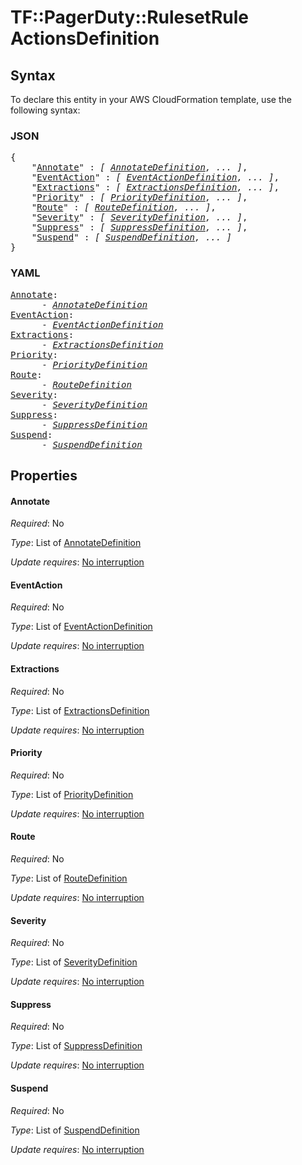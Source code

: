 # TF::PagerDuty::RulesetRule ActionsDefinition

## Syntax

To declare this entity in your AWS CloudFormation template, use the following syntax:

### JSON

<pre>
{
    "<a href="#annotate" title="Annotate">Annotate</a>" : <i>[ <a href="annotatedefinition.md">AnnotateDefinition</a>, ... ]</i>,
    "<a href="#eventaction" title="EventAction">EventAction</a>" : <i>[ <a href="eventactiondefinition.md">EventActionDefinition</a>, ... ]</i>,
    "<a href="#extractions" title="Extractions">Extractions</a>" : <i>[ <a href="extractionsdefinition.md">ExtractionsDefinition</a>, ... ]</i>,
    "<a href="#priority" title="Priority">Priority</a>" : <i>[ <a href="prioritydefinition.md">PriorityDefinition</a>, ... ]</i>,
    "<a href="#route" title="Route">Route</a>" : <i>[ <a href="routedefinition.md">RouteDefinition</a>, ... ]</i>,
    "<a href="#severity" title="Severity">Severity</a>" : <i>[ <a href="severitydefinition.md">SeverityDefinition</a>, ... ]</i>,
    "<a href="#suppress" title="Suppress">Suppress</a>" : <i>[ <a href="suppressdefinition.md">SuppressDefinition</a>, ... ]</i>,
    "<a href="#suspend" title="Suspend">Suspend</a>" : <i>[ <a href="suspenddefinition.md">SuspendDefinition</a>, ... ]</i>
}
</pre>

### YAML

<pre>
<a href="#annotate" title="Annotate">Annotate</a>: <i>
      - <a href="annotatedefinition.md">AnnotateDefinition</a></i>
<a href="#eventaction" title="EventAction">EventAction</a>: <i>
      - <a href="eventactiondefinition.md">EventActionDefinition</a></i>
<a href="#extractions" title="Extractions">Extractions</a>: <i>
      - <a href="extractionsdefinition.md">ExtractionsDefinition</a></i>
<a href="#priority" title="Priority">Priority</a>: <i>
      - <a href="prioritydefinition.md">PriorityDefinition</a></i>
<a href="#route" title="Route">Route</a>: <i>
      - <a href="routedefinition.md">RouteDefinition</a></i>
<a href="#severity" title="Severity">Severity</a>: <i>
      - <a href="severitydefinition.md">SeverityDefinition</a></i>
<a href="#suppress" title="Suppress">Suppress</a>: <i>
      - <a href="suppressdefinition.md">SuppressDefinition</a></i>
<a href="#suspend" title="Suspend">Suspend</a>: <i>
      - <a href="suspenddefinition.md">SuspendDefinition</a></i>
</pre>

## Properties

#### Annotate

_Required_: No

_Type_: List of <a href="annotatedefinition.md">AnnotateDefinition</a>

_Update requires_: [No interruption](https://docs.aws.amazon.com/AWSCloudFormation/latest/UserGuide/using-cfn-updating-stacks-update-behaviors.html#update-no-interrupt)

#### EventAction

_Required_: No

_Type_: List of <a href="eventactiondefinition.md">EventActionDefinition</a>

_Update requires_: [No interruption](https://docs.aws.amazon.com/AWSCloudFormation/latest/UserGuide/using-cfn-updating-stacks-update-behaviors.html#update-no-interrupt)

#### Extractions

_Required_: No

_Type_: List of <a href="extractionsdefinition.md">ExtractionsDefinition</a>

_Update requires_: [No interruption](https://docs.aws.amazon.com/AWSCloudFormation/latest/UserGuide/using-cfn-updating-stacks-update-behaviors.html#update-no-interrupt)

#### Priority

_Required_: No

_Type_: List of <a href="prioritydefinition.md">PriorityDefinition</a>

_Update requires_: [No interruption](https://docs.aws.amazon.com/AWSCloudFormation/latest/UserGuide/using-cfn-updating-stacks-update-behaviors.html#update-no-interrupt)

#### Route

_Required_: No

_Type_: List of <a href="routedefinition.md">RouteDefinition</a>

_Update requires_: [No interruption](https://docs.aws.amazon.com/AWSCloudFormation/latest/UserGuide/using-cfn-updating-stacks-update-behaviors.html#update-no-interrupt)

#### Severity

_Required_: No

_Type_: List of <a href="severitydefinition.md">SeverityDefinition</a>

_Update requires_: [No interruption](https://docs.aws.amazon.com/AWSCloudFormation/latest/UserGuide/using-cfn-updating-stacks-update-behaviors.html#update-no-interrupt)

#### Suppress

_Required_: No

_Type_: List of <a href="suppressdefinition.md">SuppressDefinition</a>

_Update requires_: [No interruption](https://docs.aws.amazon.com/AWSCloudFormation/latest/UserGuide/using-cfn-updating-stacks-update-behaviors.html#update-no-interrupt)

#### Suspend

_Required_: No

_Type_: List of <a href="suspenddefinition.md">SuspendDefinition</a>

_Update requires_: [No interruption](https://docs.aws.amazon.com/AWSCloudFormation/latest/UserGuide/using-cfn-updating-stacks-update-behaviors.html#update-no-interrupt)

